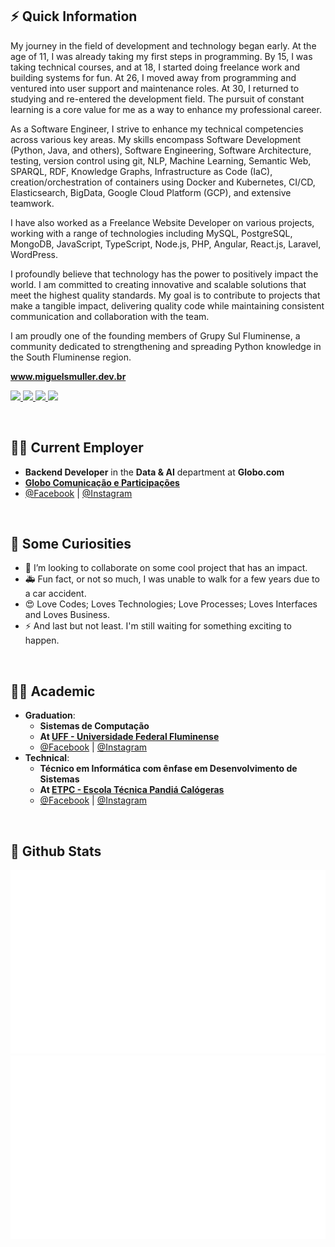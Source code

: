 ## :zap: Quick Information
My journey in the field of development and technology began early. At the age of 11, I was already taking my first steps in programming. By 15, I was taking technical courses, and at 18, I started doing freelance work and building systems for fun. At 26, I moved away from programming and ventured into user support and maintenance roles. At 30, I returned to studying and re-entered the development field. The pursuit of constant learning is a core value for me as a way to enhance my professional career.

As a Software Engineer, I strive to enhance my technical competencies across various key areas. My skills encompass Software Development (Python, Java, and others), Software Engineering, Software Architecture, testing, version control using git, NLP, Machine Learning, Semantic Web, SPARQL, RDF, Knowledge Graphs, Infrastructure as Code (IaC), creation/orchestration of containers using Docker and Kubernetes, CI/CD, Elasticsearch, BigData, Google Cloud Platform (GCP), and extensive teamwork.

I have also worked as a Freelance Website Developer on various projects, working with a range of technologies including MySQL, PostgreSQL, MongoDB, JavaScript, TypeScript, Node.js, PHP, Angular, React.js, Laravel, WordPress.

I profoundly believe that technology has the power to positively impact the world. I am committed to creating innovative and scalable solutions that meet the highest quality standards. My goal is to contribute to projects that make a tangible impact, delivering quality code while maintaining consistent communication and collaboration with the team.

I am proudly one of the founding members of Grupy Sul Fluminense, a community dedicated to strengthening and spreading Python knowledge in the South Fluminense region.

**<a href="https://www.miguelsmuller.dev.br" target="_blank">www.miguelsmuller.dev.br</a>**

<p align="left">
    <a href="https://www.linkedin.com/in/miguelsmuller/" target="_blank">
        <img src="https://img.shields.io/badge/-LinkedIn-%230077B5?style=for-the-badge&logo=linkedin&logoColor=white" target="_blank">
    </a>
    <a href="https://www.instagram.com/miguelsmuller/" target="_blank">
        <img src="https://img.shields.io/badge/-Instagram-%23E4405F?style=for-the-badge&logo=Instagram&logoColor=white" target="_blank">
    </a>
    <a href="https://twitter.com/miguelsmuller" target="_blank">
        <img src="https://img.shields.io/badge/-Twitter-%231DA1F2?style=for-the-badge&logo=Twitter&logoColor=white" target="_blank">
    </a>
    <a href="https://dev.to/miguelsmuller" target="_blank">
        <img src="https://img.shields.io/badge/dev.to-%0A0A0A?style=for-the-badge&logo=dev.to&logoColor=white" target="_blank">
    </a>
</p>
<br/>


## :man_technologist: Current Employer
- **Backend Developer** in the **Data & AI** department at **Globo.com**
- **[Globo Comunicação e Participações](https://www.globo.com/)**
- [@Facebook](https://www.facebook.com/globo/) | [@Instagram](https://www.instagram.com/somosglobo/)
<br/>

## :speech_balloon: Some Curiosities
- :dancers: I’m looking to collaborate on some cool project that has an impact.
- :ambulance: Fun fact, or not so much, I was unable to walk for a few years due to a car accident.
- :heart_eyes: Love Codes; Loves Technologies; Love Processes; Loves Interfaces and Loves Business.
- :zap: And last but not least. I'm still waiting for something exciting to happen. 
<br/>

## :man_student: Academic
- **Graduation**:
    - **Sistemas de Computação** 
    - **At [UFF - Universidade Federal Fluminense](http://www.ic.uff.br/)**
    - [@Facebook](https://www.facebook.com/informeic) | [@Instagram](https://www.instagram.com/computacao_uff/)
- **Technical**:
    - **Técnico em Informática com ênfase em Desenvolvimento de Sistemas**
    - **At [ETPC - Escola Técnica Pandiá Calógeras](https://etpc.com.br/)**
    - [@Facebook](https://www.facebook.com/ETPCVR/) | [@Instagram](https://www.instagram.com/ETPCVR/)
<br/>

## :1st_place_medal: Github Stats
![](https://raw.githubusercontent.com/miguelsmuller/github-stats-transparent/output/generated/overview.svg)
![](https://raw.githubusercontent.com/miguelsmuller/github-stats-transparent/output/generated/languages.svg)
<br/>
